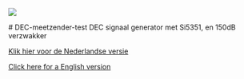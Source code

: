 <p><img src="https://github.com/costonisp/DEC-meetzender-test/blob/master/pictures/crew.jpg"></a></p> 
# DEC-meetzender-test
DEC signaal generator met Si5351, en 150dB verzwakker
<p><a href="https://github.com/costonisp/Meetzender/blob/master/Nederlands.md">Klik hier voor de Nederlandse versie </a></p>

<p><a href="https://github.com/costonisp/Meetzender/blob/master/English.md">Click here for a English version</a></p>

